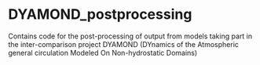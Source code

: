 # DYAMOND_postprocessing
Contains code for the post-processing of output from models taking part in the inter-comparison project DYAMOND (DYnamics of the Atmospheric general circulation Modeled On Non-hydrostatic Domains)
